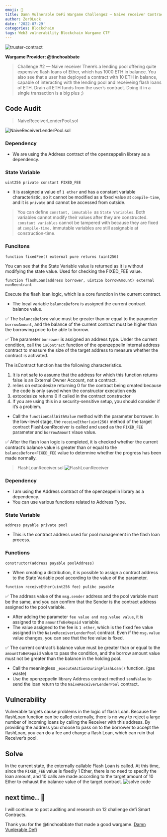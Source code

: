```yaml
---
emoji: 🦊
title: Damn Vulnerable DeFi Wargame Challenge2 — Naive receiver Contract Analysis
author: Zer0Luck
date: '2022-07-29'
categories: Blockchain
tags: Web3 vulnerability Blockchain Wargame CTF
---
```


![truster-contract](./c2.png)

**Wargame Provider: @tinchoabbate**

> Challenge #2 — Naive receiver
There’s a lending pool offering quite expensive flash loans of Ether, which has 1000 ETH in balance.
You also see that a user has deployed a contract with 10 ETH in balance, capable of interacting with the lending pool and receiveing flash loans of ETH.
Drain all ETH funds from the user’s contract. Doing it in a single transaction is a big plus ;)


## Code Audit
> NaiveReceiverLenderPool.sol

![NaiveReceiverLenderPool.sol](./c2-1.png)

### Dependency

- We are using the Address contract of the openzeppelin library as a dependency.

### State Variable

`uint256 private constant FIXED_FEE`

- It is assigned a value of `1 ether` and has a constant variable characteristic, so it cannot be modified as a fixed value at `compile-time`, and it is `private` and cannot be accessed from outside.

> You can define `constant, immutable `as `State Variables`. Both variables cannot modify their values after they are constructed. `constant variables` cannot be tampered with because they are fixed at `compile-time.` immutable variables are still assignable at construction-time.

### Funcitons

`function fixedFee() external pure returns (uint256)`

You can see that the State Variable value is returned as it is without modifying the state value. Used for checking the FIXED_FEE value.

`function flashLoan(address borrower, uint256 borrowAmount) external nonReentrant`

Execute the flash loan logic, which is a core function in the current contract.

- The local variable `balanceBefore` is assigned the current contract balance value.

✅ The `balanceBefore` value must be greater than or equal to the parameter `borrowAmount`, and the balance of the current contract must be higher than the borrowing price to be able to borrow.

✅ The parameter `borrower` is assigned an address type. Under the current condition, call the `isContract` function of the openzeppelin internal address contract to measure the size of the target address to measure whether the contract is activated.

The isContract function has the following characteristics.

1. It is not safe to assume that the address for which this function returns false is an External Owner Account, not a contract.
2. relies on extcodesize returning 0 for the contract being created because the code is only saved when the constructor execution ends
3. extcodesize returns 0 if called in the contract constructor
4. If you are using this in a security-sensitive setup, you should consider if it’s a problem.

- Call the `functionCallWithValue` method with the parameter borrower. In the low-level stage, the `receiveEther(uint256)` method of the target contract FlashLoanReceiver is called and used as the `FIXED_FEE` parameter and `borrowAmount` vlaue value.

✅ After the flash loan logic is completed, it is checked whether the current contract’s balance value is greater than or equal to the `balanceBefore+FIXED_FEE` value to determine whether the progress has been made normally.

> FlashLoanReceiver.sol
![FlashLoanReceiver](./c2-2.png)

### Dependency

- I am using the Address contract of the openzeppelin library as a dependency.
- You can use various functions related to Address Type.

### State Variable

`address payable private pool`

- This is the contract address used for pool management in the flash loan process.

### Functions

`constructor(address payable poolAddress)`

- When creating a distribution, it is possible to assign a contract address to the State Variable pool according to the value of the parameter.

`function receiveEther(uint256 fee) pulibc payable`

✅ The address value of the `msg.sender` address and the pool variable must be the same, and you can confirm that the Sender is the contract address assigned to the pool variable.

- After adding the parameter `fee value and msg.value value`, it is assigned to the `amountToBeRepaid` variable.
- The value assigned to the fee is `1 ether`, which is the fixed fee value assigned in the `NaiveReceiverLenderPool` contract. Even if the `msg.value` value changes, you can see that the fee value is fixed.

✅ The current contract’s balance value must be greater than or equal to the `amountToBeRepaid` value to pass the condition, and the borrow amount value must not be greater than the balance in the holding pool.

- Call the meaningless `_executeActionDuringFlashLoan()` function. (gas waste)
- Use the openzeppelin library Address contract method `sendValue` to send the loan return to the `NaiveReceiverLenderPool` contract.

## Vulnerability

Vulnerable targets cause problems in the logic of flash Loan. Because the flashLoan function can be called externally, there is no way to reject a large number of incoming loans by calling the Receiver with this address. By providing the address you choose to pass on to the borrower to accept the flashLoan, you can do a fee and charge a flash Loan, which can ruin that Receiver’s pool.

## Solve
In the current state, the externally callable Flash Loan is called. At this time, since the `FIXED_FEE` value is fixedly 1 Ether, there is no need to specify the loan amount, and 10 calls are made according to the target amount of 10 Ether to exhaust the balance value of the target contract.
![solve code](./c2-3.png)


## next time.. 🚀

I will continue to post auditing and research on 12 challenge defi Smart Contracts.

Thank you for the @tinchoabbate that made a good wargame.
[Damn Vunlerable Defi](https://www.damnvulnerabledefi.xyz/)

```toc
```